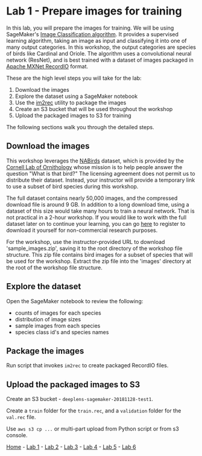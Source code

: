 # Lab 1 - Prepare images for training

In this lab, you will prepare the images for training.  We will be using SageMaker's [Image Classification algorithm](https://docs.aws.amazon.com/sagemaker/latest/dg/image-classification.html).  It provides a supervised learning algorithm, taking an image as input and classifying it into one of many output categories.  In this workshop, the output categories are species of birds like Cardinal and Oriole.  The algorithm uses a convolutional neural network (ResNet), and is best trained with a dataset of images packaged in [Apache MXNet RecordIO](https://mxnet.incubator.apache.org/architecture/note_data_loading.html) format.

These are the high level steps you will take for the lab:

1. Download the images
2. Explore the dataset using a SageMaker notebook
3. Use the [im2rec](https://mxnet.incubator.apache.org/faq/recordio.html) utility to package the images
4. Create an S3 bucket that will be used throughout the workshop
5. Upload the packaged images to S3 for training

The following sections walk you through the detailed steps.

## Download the images

This workshop leverages the [NABirds]( http://dl.allaboutbirds.org/nabirds) dataset, which is provided by the [Cornell Lab of Ornithology](http://merlin.allaboutbirds.org/the-story/) whose mission is to help people answer the question "What is that bird?"  The licensing agreement does not permit us to distribute their dataset.  Instead, your instructor will provide a temporary link to use a subset of bird species during this workshop.

The full dataset contains nearly 50,000 images, and the compressed download file is around 9 GB.  In addition to a long download time, using a dataset of this size would take many hours to train a neural network.  That is not practical in a 2-hour workshop.  If you would like to work with the full dataset later on to continue your learning, you can go [here](http://dl.allaboutbirds.org/nabirds) to register to download it yourself for non-commercial research purposes.

For the workshop, use the instructor-provided URL to download 'sample_images.zip', saving it to the root directory of the workshop file structure.  This zip file contains bird images for a subset of species that will be used for the workshop.  Extract the zip file into the 'images' directory at the root of the workshop file structure.

## Explore the dataset

Open the SageMaker notebook to review the following:

* counts of images for each species
* distribution of image sizes
* sample images from each species
* species class id's and species names

## Package the images

Run script that invokes `im2rec` to create packaged RecordIO files.

## Upload the packaged images to S3

Create an S3 bucket - `deeplens-sagemaker-20181128-test1`.

Create a `train` folder for the `train.rec`, and a `validation` folder for the `val.rec` file.

Use `aws s3 cp ...` or multi-part upload from Python script or from s3 console.


[Home](../README.md) - [Lab 1](lab1-image-prep.md) - [Lab 2](lab2-train-model.md) - [Lab 3](lab3-host-model.md) - [Lab 4](lab4-trigger-inference-from-s3.md) - [Lab 5](lab5-deeplens-detect-and-classify.md) - [Lab 6](lab6-text-notification.md)
